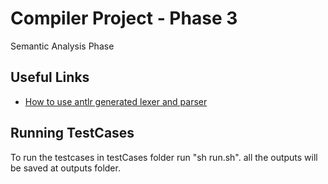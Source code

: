 # Compiler Project - Phase 3

Semantic Analysis Phase


## Useful Links 
* [How to use antlr generated lexer and parser](https://stackoverflow.com/questions/26451636/how-do-i-use-antlr-generated-parser-and-lexer)

## Running TestCases
 To run the testcases in testCases folder run "sh run.sh". all the outputs will be saved at outputs folder.
